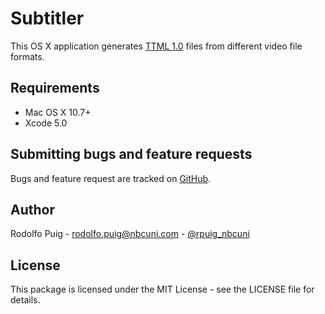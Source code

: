 # Subtitler

This OS X application generates [TTML 1.0](http://www.w3.org/TR/ttaf1-dfxp/) files from different video file formats.

## Requirements

- Mac OS X 10.7+
- Xcode 5.0

## Submitting bugs and feature requests

Bugs and feature request are tracked on [GitHub](https://github.com/telemundo/subtitler/issues).

## Author

Rodolfo Puig - <rodolfo.puig@nbcuni.com> - [@rpuig_nbcuni](https://twitter.com/rpuig_nbcuni)

## License

This package is licensed under the MIT License - see the LICENSE file for details.

